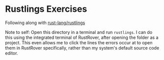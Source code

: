 # Rustlings Exercises
Following along with [rust-lang/rustlings](https://github.com/rust-lang/rustlings)

Note to self: Open this directory in a terminal and run `rustlings`.
I can do this using the integrated terminal of RustRover, after opening the folder as a project.
This even allows me to click the lines the errors occur at to open them in RustRover specifically, rather than my system's default source code editor.
